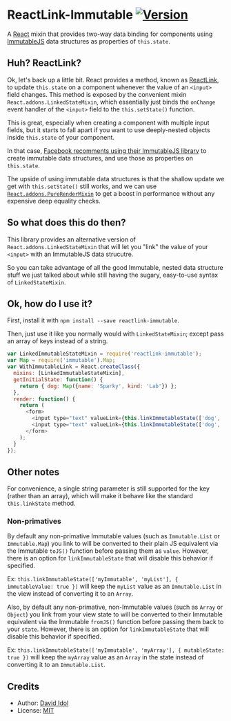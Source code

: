 ReactLink-Immutable [![Version][npm-image]][npm-url]
===================

A [React](https://facebook.github.io/react/) mixin that provides two-way data binding for components using [ImmutableJS](https://facebook.github.io/immutable-js/) data structures as properties of `this.state`.

## Huh? ReactLink?

Ok, let's back up a little bit. React provides a method, known as [ReactLink](https://facebook.github.io/react/docs/two-way-binding-helpers.html), to update `this.state` on a component whenever the value of an `<input>` field changes. This method is exposed by the convenient mixin `React.addons.LinkedStateMixin`, which essentially just binds the `onChange` event handler of the `<input>` field to the `this.setState()` function.

This is great, especially when creating a component with multiple input fields, but it starts to fall apart if you want to use deeply-nested objects inside `this.state` of your component.

In that case, [Facebook recomments using their ImmutableJS library](https://github.com/facebook/immutable-js/wiki/Immutable-as-React-state) to create immutable data structures, and use those as properties on `this.state`.

The upside of using immutable data structures is that the shallow update we get with `this.setState()` still works, and we can use [`React.addons.PureRenderMixin`](https://facebook.github.io/react/docs/pure-render-mixin.html) to get a boost in performance without any expensive deep equality checks.

## So what does this do then?

This library provides an alternative version of `React.addons.LinkedStateMixin` that will let you "link" the value of your `<input>` with an ImmutableJS data strucutre.

So you can take advantage of all the good Immutable, nested data structure stuff we just talked about while still having the sugary, easy-to-use syntax of `LinkedStateMixin`.

## Ok, how do I use it?

First, install it with `npm install --save reactlink-immutable`.

Then, just use it like you normally would with `LinkedStateMixin`; except pass an array of keys instead of a string.

```js
var LinkedImmutableStateMixin = require('reactlink-immutable');
var Map = require('immutable').Map;
var WithImmutableLink = React.createClass({
  mixins: [LinkedImmutableStateMixin],
  getInitialState: function() {
    return { dog: Map({name: 'Sparky', kind: 'Lab'}) };
  },
  render: function() {
    return (
      <form>
        <input type="text" valueLink={this.linkImmutableState(['dog', 'name'])} />
        <input type="text" valueLink={this.linkImmutableState(['dog', 'kind'])} />
      </form>
    );
  }
});
```

## Other notes

For convenience, a single string parameter is still supported for the key (rather than an array), which will make it behave like the standard `this.linkState` method.

### Non-primatives

By default any non-primative Immutable values (such as `Immutable.List` or `Immutable.Map`) you link to will be converted to their plain JS equivalent via the Immutable `toJS()` function before passing them as `value`. However, there is an option for `linkImmutableState` that will disable this behavior if specified.

Ex: `this.linkImmutableState(['myImmutable', 'myList'], { immutableValue: true })` will keep the `myList` value as an `Immutable.List` in the view instead of converting it to an `Array`.

Also, by default any non-primative, non-Immutable values (such as `Array` or `Object`) you link from your view state to will be converted to their Immutable equivalent via the Immutable `fromJS()` function before passing them back to your `state`. However, there is an option for `linkImmutableState` that will disable this behavior if specified.

Ex: `this.linkImmutableState(['myImmutable', 'myArray'], { mutableState: true })` will keep the `myArray` value as an `Array` in the state instead of converting it to an `Immutable.List`.

## Credits

- Author: [David Idol](http://daveidol.com)
- License: [MIT](http://opensource.org/licenses/MIT)


[npm-image]: https://img.shields.io/npm/v/reactlink-immutable.svg?style=flat-square
[npm-url]: https://www.npmjs.org/package/reactlink-immutable
